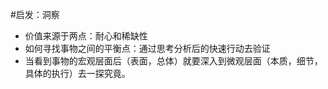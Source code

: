 #启发：洞察
- 价值来源于两点：耐心和稀缺性
- 如何寻找事物之间的平衡点：通过思考分析后的快速行动去验证
- 当看到事物的宏观层面后（表面，总体）就要深入到微观层面（本质，细节，具体的执行）去一探究竟。